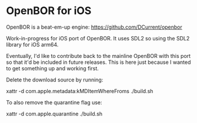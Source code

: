 # OpenBOR for iOS

OpenBOR is a beat-em-up engine:
https://github.com/DCurrent/openbor

Work-in-progress for iOS port of OpenBOR. It uses SDL2 so using the SDL2 library for iOS arm64.

Eventually, I'd like to contribute back to the mainline OpenBOR with this port so that it'd be included in future releases. This is here just because I wanted to get something up and working first.

Delete the download source by running:

xattr -d com.apple.metadata:kMDItemWhereFroms ./build.sh

To also remove the quarantine flag use:

xattr -d com.apple.quarantine ./build.sh